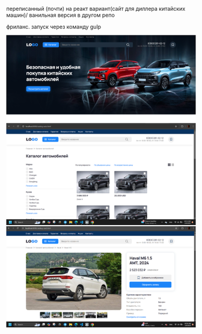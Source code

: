 переписанный (почти) на реакт вариант(сайт для диллера китайских машин)/ ванильная версия в другом репо

фриланс. запуск через команду gulp

![My Screenshot](./screens/hero.png)
![My Screenshot](./screens/catalog.png)
![My Screenshot](./screens/auto.png)
